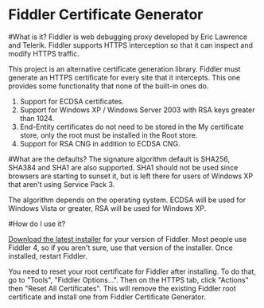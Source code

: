 Fiddler Certificate Generator
=========

#What is it?
Fiddler is web debugging proxy developed by Eric Lawrence and Telerik. Fiddler supports HTTPS interception so that it can inspect and modify HTTPS traffic.

This project is an alternative certificate generation library. Fiddler must generate an HTTPS certificate for every site that it intercepts. This one provides some functionality that none of the built-in ones do.

1. Support for ECDSA certificates.
1. Support for Windows XP / Windows Server 2003 with RSA keys greater than 1024.
1. End-Entity certificates do not need to be stored in the My certificate store, only the root must be installed in the Root store.
1. Support for RSA CNG in addition to ECDSA CNG.

#What are the defaults?
The signature algorithm default is SHA256, SHA384 and SHA1 are also supported. SHA1 should not be used since browsers are starting to sunset it, but is left there for users of Windows XP that aren't using Service Pack 3.

The algorithm depends on the operating system. ECDSA will be used for Windows Vista or greater, RSA will be used for Windows XP.

#How do I use it?

[Download the latest installer](https://github.com/vcsjones/FiddlerCertGen/releases/latest) for your version of Fiddler. Most people use Fiddler 4, so if you aren't sure, use that version of the installer. Once installed,
restart Fiddler.

You need to reset your root certificate for Fiddler after installing. To do that, go to "Tools", "Fiddler Options...". Then on the HTTPS tab, click "Actions" then "Reset All Certificates". This will remove the existing
Fiddler root certificate and install one from Fiddler Certificate Generator.
